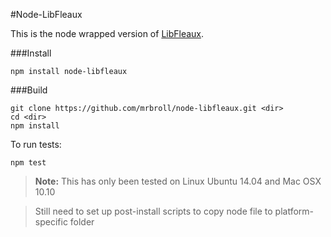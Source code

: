 #Node-LibFleaux

This is the node wrapped version of [LibFleaux](https://github.com/mrbroll/libfleaux.git).

###Install

    npm install node-libfleaux

###Build

    git clone https://github.com/mrbroll/node-libfleaux.git <dir>
    cd <dir>
    npm install

To run tests:

    npm test

>__Note:__ This has only been tested on Linux Ubuntu 14.04 and Mac OSX 10.10

>Still need to set up post-install scripts to copy node file to platform-specific folder
